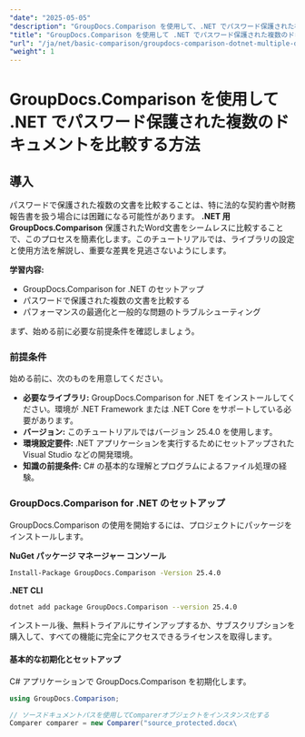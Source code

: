 ```yaml
---
"date": "2025-05-05"
"description": "GroupDocs.Comparison を使用して、.NET でパスワード保護された複数のドキュメントを比較する方法を学びます。このガイドでは、セットアップ、実装、ベストプラクティスについて説明します。"
"title": "GroupDocs.Comparison を使用して .NET でパスワード保護された複数のドキュメントを比較する方法"
"url": "/ja/net/basic-comparison/groupdocs-comparison-dotnet-multiple-documents/"
"weight": 1
---
```


# GroupDocs.Comparison を使用して .NET でパスワード保護された複数のドキュメントを比較する方法

## 導入

パスワードで保護された複数の文書を比較することは、特に法的な契約書や財務報告書を扱う場合には困難になる可能性があります。 **.NET 用 GroupDocs.Comparison** 保護されたWord文書をシームレスに比較することで、このプロセスを簡素化します。このチュートリアルでは、ライブラリの設定と使用方法を解説し、重要な差異を見逃さないようにします。

**学習内容:**

- GroupDocs.Comparison for .NET のセットアップ
- パスワードで保護された複数の文書を比較する
- パフォーマンスの最適化と一般的な問題のトラブルシューティング

まず、始める前に必要な前提条件を確認しましょう。

### 前提条件

始める前に、次のものを用意してください。

- **必要なライブラリ:** GroupDocs.Comparison for .NET をインストールしてください。環境が .NET Framework または .NET Core をサポートしている必要があります。
- **バージョン:** このチュートリアルではバージョン 25.4.0 を使用します。
- **環境設定要件:** .NET アプリケーションを実行するためにセットアップされた Visual Studio などの開発環境。
- **知識の前提条件:** C# の基本的な理解とプログラムによるファイル処理の経験。

### GroupDocs.Comparison for .NET のセットアップ

GroupDocs.Comparison の使用を開始するには、プロジェクトにパッケージをインストールします。

**NuGet パッケージ マネージャー コンソール**
```bash
Install-Package GroupDocs.Comparison -Version 25.4.0
```

**.NET CLI**
```bash
dotnet add package GroupDocs.Comparison --version 25.4.0
```

インストール後、無料トライアルにサインアップするか、サブスクリプションを購入して、すべての機能に完全にアクセスできるライセンスを取得します。

#### 基本的な初期化とセットアップ

C# アプリケーションで GroupDocs.Comparison を初期化します。

```csharp
using GroupDocs.Comparison;

// ソースドキュメントパスを使用してComparerオブジェクトをインスタンス化する
Comparer comparer = new Comparer("source_protected.docx\